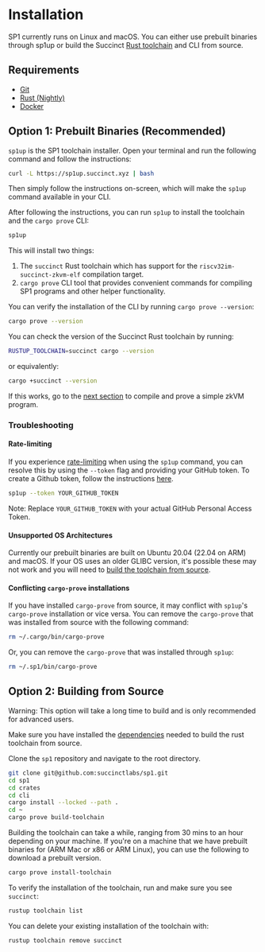 # Installation

SP1 currently runs on Linux and macOS. You can either use prebuilt binaries through sp1up or
build the Succinct [Rust toolchain](https://rust-lang.github.io/rustup/concepts/toolchains.html) and CLI from source.

## Requirements

- [Git](https://git-scm.com/book/en/v2/Getting-Started-Installing-Git)
- [Rust (Nightly)](https://www.rust-lang.org/tools/install)
- [Docker](https://docs.docker.com/get-docker/)

## Option 1: Prebuilt Binaries (Recommended)

`sp1up` is the SP1 toolchain installer. Open your terminal and run the following command and follow the instructions:

```bash
curl -L https://sp1up.succinct.xyz | bash
```

Then simply follow the instructions on-screen, which will make the `sp1up` command available in your CLI.

After following the instructions, you can run `sp1up` to install the toolchain and the `cargo prove` CLI:

```bash
sp1up
```

This will install two things:

1. The `succinct` Rust toolchain which has support for the `riscv32im-succinct-zkvm-elf` compilation target.
2. `cargo prove` CLI tool that provides convenient commands for compiling SP1 programs and other helper functionality.

You can verify the installation of the CLI by running `cargo prove --version`:

```bash
cargo prove --version
```

You can check the version of the Succinct Rust toolchain by running:

```bash
RUSTUP_TOOLCHAIN=succinct cargo --version
```
or equivalently:

```bash
cargo +succinct --version
```

If this works, go to the [next section](./quickstart.md) to compile and prove a simple zkVM program.

### Troubleshooting

#### Rate-limiting

If you experience [rate-limiting](https://docs.github.com/en/rest/using-the-rest-api/getting-started-with-the-rest-api?apiVersion=2022-11-28#rate-limiting) when using the `sp1up` command, you can resolve this by using the `--token` flag and providing your GitHub token. To create a Github token, follow the instructions [here](https://docs.github.com/en/authentication/keeping-your-account-and-data-secure/managing-your-personal-access-tokens#creating-a-personal-access-token-classic).

<!-- TODO: We should add an example command here -->

```bash
sp1up --token YOUR_GITHUB_TOKEN
```

Note: Replace `YOUR_GITHUB_TOKEN` with your actual GitHub Personal Access Token.

#### Unsupported OS Architectures

Currently our prebuilt binaries are built on Ubuntu 20.04 (22.04 on ARM) and macOS. If your OS uses an older GLIBC version, it's possible these may not work and you will need to [build the toolchain from source](#option-2-building-from-source).

#### Conflicting `cargo-prove` installations

If you have installed `cargo-prove` from source, it may conflict with `sp1up`'s `cargo-prove` installation or vice versa. You can remove the `cargo-prove` that was installed from source with the following command:

```bash
rm ~/.cargo/bin/cargo-prove
```

Or, you can remove the `cargo-prove` that was installed through `sp1up`:

```bash
rm ~/.sp1/bin/cargo-prove
```


## Option 2: Building from Source

<div class="warning">
Warning: This option will take a long time to build and is only recommended for advanced users. 
</div>

Make sure you have installed the [dependencies](https://github.com/rust-lang/rust/blob/master/INSTALL.md#dependencies) needed to build the rust toolchain from source.

Clone the `sp1` repository and navigate to the root directory.

```bash
git clone git@github.com:succinctlabs/sp1.git
cd sp1
cd crates
cd cli
cargo install --locked --path .
cd ~
cargo prove build-toolchain
```

Building the toolchain can take a while, ranging from 30 mins to an hour depending on your machine. If you're on a machine that we have prebuilt binaries for (ARM Mac or x86 or ARM Linux), you can use the following to download a prebuilt version.

```bash
cargo prove install-toolchain
```

To verify the installation of the toolchain, run and make sure you see `succinct`:

```bash
rustup toolchain list
```

You can delete your existing installation of the toolchain with:

```bash
rustup toolchain remove succinct
```
